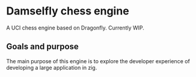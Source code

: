 # Damselfly chess engine

A UCI chess engine based on Dragonfly. Currently WIP.

## Goals and purpose

The main purpose of this engine is to explore the developer experience of developing a large application in zig.